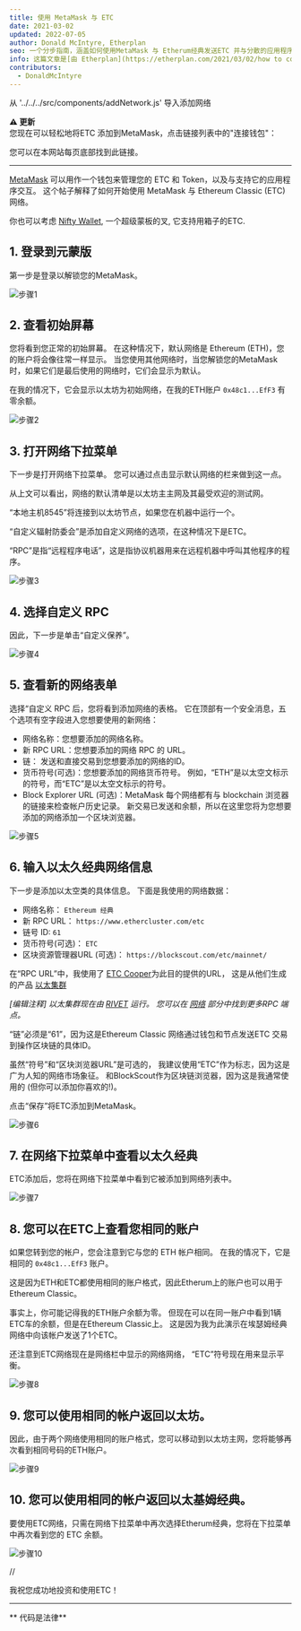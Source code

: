 ```yaml
---
title: 使用 MetaMask 与 ETC
date: 2021-03-02
updated: 2022-07-05
author: Donald McIntyre, Etherplan
seo: 一个分步指南，涵盖如何使用MetaMask 与 Etherum经典发送ETC 并与分散的应用程序交互。
info: 这篇文章是[由 Etherplan](https://etherplan.com/2021/03/02/how to connect-metmask-etherum-classic/15512/)。 欲了解更多Etherum Classic Tutories, they and cryptocurency concepts, 请签出 [etherplan.com](https://therplan.com)。
contributors:
  - DonaldMcIntyre
---
```


从 '../../../src/components/addNetwork.js' 导入添加网络

**⚠️ 更新**  
您现在可以轻松地将ETC 添加到MetaMask，点击链接列表中的"连接钱包"：

<AddNetwork />

您可以在本网站每页底部找到此链接。

---

[MetaMask](https://metamask.io) 可以用作一个钱包来管理您的 ETC 和 Token，以及与支持它的应用程序交互。 这个帖子解释了如何开始使用 MetaMask 与 Ethereum Classic (ETC) 网络。

你也可以考虑 [Nifty Wallet](https://chrome.google.com/webstore/detail/nifty-wallet/jbdaocneiiinmjbjlgalhcelgbejmnid?ucbcb=1), 一个超级蒙板的叉, 它支持用箱子的ETC.

## 1. 登录到元蒙版

第一步是登录以解锁您的MetaMask。

![步骤1](./01.png)

## 2. 查看初始屏幕

您将看到您正常的初始屏幕。 在这种情况下，默认网络是 Ethereum (ETH)，您的账户将会像往常一样显示。 当您使用其他网络时，当您解锁您的MetaMask时，如果它们是最后使用的网络时，它们会显示为默认。

在我的情况下，它会显示以太坊为初始网络，在我的ETH账户 `0x48c1...EfF3` 有零余额。

![步骤2](./02.png)

## 3. 打开网络下拉菜单

下一步是打开网络下拉菜单。 您可以通过点击显示默认网络的栏来做到这一点。

从上文可以看出，网络的默认清单是以太坊主主网及其最受欢迎的测试网。

“本地主机8545”将连接到以太坊节点，如果您在机器中运行一个。

“自定义辐射防委会”是添加自定义网络的选项，在这种情况下是ETC。

“RPC”是指“远程程序电话”，这是指协议机器用来在远程机器中呼叫其他程序的程序。

![步骤3](./03.png)

## 4. 选择自定义 RPC

因此，下一步是单击“自定义保养”。

![步骤4](./04.png)

## 5. 查看新的网络表单

选择“自定义 RPC 后，您将看到添加网络的表格。 它在顶部有一个安全消息，五个选项有空字段进入您想要使用的新网络：

- 网络名称：您想要添加的网络名称。
- 新 RPC URL：您想要添加的网络 RPC 的 URL。
- 链： 发送和直接交易到您想要添加的网络的ID。
- 货币符号(可选)：您想要添加的网络货币符号。 例如，“ETH”是以太空文标示的符号，而“ETC”是以太空文标示的符号。
- Block Explorer URL (可选)：MetaMask 每个网络都有与 blockchain 浏览器的链接来检查帐户历史记录。 新交易已发送和余额，所以在这里您将为您想要添加的网络添加一个区块浏览器。

![步骤5](./05.png)

## 6. 输入以太久经典网络信息

下一步是添加以太空类的具体信息。 下面是我使用的网络数据：

- 网络名称： `Ethereum 经典`
- 新 RPC URL： `https://www.ethercluster.com/etc`
- 链号 ID: `61`
- 货币符号(可选)： `ETC`
- 区块资源管理器URL (可选)： `https://blockscout.com/etc/mainnet/`

在“RPC URL”中，我使用了 [ETC Cooper](https://etccooperative.org/)为此目的提供的URL， 这是从他们生成的产品 [以太集群](https://ethercluster.com/)

_[编辑注释] 以太集群现在由 [RIVET](https://rivet.cloud/) 运行。 您可以在 [网络](/network/endpoints) 部分中找到更多RPC 端点。_

“链”必须是“61”，因为这是Ethereum Classic 网络通过钱包和节点发送ETC 交易到操作区块链的具体ID。

虽然“符号”和“区块浏览器URL”是可选的， 我建议使用“ETC”作为标志，因为这是广为人知的网络市场象征。 和BlockScout作为区块链浏览器，因为这是我通常使用的 (但你可以添加你喜欢的!)。

点击“保存”将ETC添加到MetaMask。

![步骤6](./06.png)

## 7. 在网络下拉菜单中查看以太久经典

ETC添加后，您将在网络下拉菜单中看到它被添加到网络列表中。

![步骤7](./07.png)

## 8. 您可以在ETC上查看您相同的账户

如果您转到您的帐户，您会注意到它与您的 ETH 帐户相同。 在我的情况下，它是相同的 `0x48c1...EfF3` 账户。

这是因为ETH和ETC都使用相同的账户格式，因此Etherum上的账户也可以用于Ethereum Classic。

事实上，你可能记得我的ETH账户余额为零。 但现在可以在同一账户中看到1辆ETC车的余额，但是在Ethereum Classic上。 这是因为我为此演示在埃瑟姆经典网络中向该帐户发送了1个ETC。

还注意到ETC网络现在是网络栏中显示的网络网络， “ETC”符号现在用来显示平衡。

![步骤8](./08.png)

## 9. 您可以使用相同的帐户返回以太坊。

因此，由于两个网络使用相同的账户格式，您可以移动到以太坊主网，您将能够再次看到相同号码的ETH账户。

![步骤9](./09.png)

## 10. 您可以使用相同的帐户返回以太基姆经典。

要使用ETC网络，只需在网络下拉菜单中再次选择Etherum经典，您将在下拉菜单中再次看到您的 ETC 余额。

![步骤10](./10.png)

//

我祝您成功地投资和使用ETC！

---

** 代码是法律**
